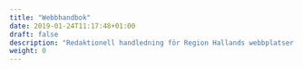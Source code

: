 ```yaml
---
title: "Webbhandbok"
date: 2019-01-24T11:17:48+01:00
draft: false
description: "Redaktionell handledning för Region Hallands webbplatser. OBS! att betrakta som arbetsmaterial tills vidare."
weight: 0
---
```

